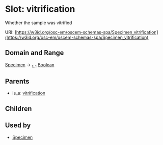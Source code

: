 
# Slot: vitrification

Whether the sample was vitrified

URI: [https://w3id.org/osc-em/oscem-schemas-spa/Specimen_vitrification](https://w3id.org/osc-em/oscem-schemas-spa/Specimen_vitrification)


## Domain and Range

[Specimen](Specimen.md) &#8594;  <sub>1..1</sub> [Boolean](types/Boolean.md)

## Parents

 *  is_a: [vitrification](vitrification.md)

## Children


## Used by

 * [Specimen](Specimen.md)

